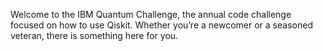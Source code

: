 Welcome to the IBM Quantum Challenge, the annual code challenge focused on how to use Qiskit. Whether you’re a newcomer or a seasoned veteran, there is something here for you.
